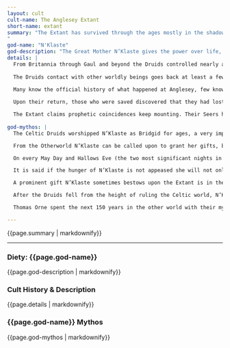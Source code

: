 ```yaml
---
layout: cult
cult-name: The Anglesey Extant
short-name: extant
summary: "The Extant has survived through the ages mostly in the shadows, after their fall as the Celtic elite. Now they seek to unify the most powerful cult groupings in anticipation of return of their primal gods. Scattered to the corners of the world they have kept to their sacred rites and sanguine rituals through which their god endows them with eldritch secrets of divination, and the power to live well beyond the time of the average mortal coil. 
"
god-name: "N'Klaste"
god-description: "The Great Mother N’Klaste gives the power over life, death, and rebirth, ‘As she has always been so we shall always be’. Through the blood that she demands, she grants Extant Seers their powers of insight, and the Arch Druids passage to the Otherworld. Most see her coming return as a hallowed day of repayment for ages of dedication, while a few worshippers fear a being an alien being that will bring a rapturous carnage that no one will escape."
details: | 
  From Britannia through Gaul and beyond the Druids controlled nearly all knowledge in the ancient Celtic world. The Druids occupied a revered social status among the Celts due to their service to the community as priests, teachers, diviners, and magicians. Their gods gave worshippers ancient knowledge, but also otherworldly strength to remake the world through blood magic. Two of the significant attributes of the faith are the veneration of the oak tree and the ritual of human sacrifice in ceremonies. To this day, this is how The Extant derives most of their mastery over the unknowable: ‘The gods demand a life for a life’. 
 
  The Druids contact with other worldly beings goes back at least a few thousand years to the the Tuatha Dé Danann. The Tuatha Dé Danann, beings not quite human, conquered Ireland thousands of years ago and gave their sacred knowledge and magic to the Druids. They remained until the Roman invaders, fleeing into the ‘Otherworld’ with their secrets and knowledge. It is rumored by Extant historians they will come back with great dedication to their rites.
 
  Many know the official history of what happened at Anglesey, few know the truth as it was seared into the history of the Extant. While a Celtic rebellion raged on the main island, the Romans discovered a convergence of druids at Anglesey. They sent troops to that sacred place, and they razed all they could to the ground. Most of the knowledge of the Extant was lost all at once, obliterating countless centuries of oral knowledge. It was only in the actions of a few Arch Druids that anything survived. They called upon their Mother Goddess, Brigid, who saved those most venerated. Their Great Mother stepped into this world to save her children. As she took them to the other world the air turned to fire when it touched her skin. 

  Upon their return, those who were saved discovered that they had lost much knowledge, and it was this loss of identity and worship that drove the Extant to begin rotating their eldest members into the other world on 150 year cycles. The Extant spent hundreds of years seeking out what remnants of the pagan mystics could be found. In 1612 Thomas Orne, an Arch Druid, fled the English witch trials. He boarded a ship bound for the west coast of Africa on a tip from a drunken Spanish sailor who spun tales of horrible ceremonies that conjure unnamable forces through human sacrifice. In what is modern Nigeria Thomas saw an African rite that was instantly recognizable as identical to those practiced by the Extant. Powerful mystics called forward their mother goddess as men attempted to raid the sacred shrines. The tribes mystics were taken to the Otherworld, and Thomas, spirited away with them. He learned how N’Klaste has taken many forms, and her servants have populated the world, including the Tuatha Dé Danann.

  The Extant claims prophetic coincidences keep mounting. Their Seers have been bombarded by visions of N’Klaste’s return. They seek to unify the great orders of the day in anticipation of the the return of those primal, otherworldly beings. In modern times, the Extant has little use for their ancient oral tradition beyond their rites, greetings, and means of relaying messages amongst the cult. What took 20 years to master orally is cut down to a only a few intense years of study, a sea tide change in how the Extant functions historically. New members of the cult, cut off from the ancient rites of the Arch Druids in rotation to the Otherworld, are selected with little care and are enticed with base secrets and rewards. In short, the mighty tree of the Extant has become a twisted, perverse and gnarled thing that no longer knows itself.
  
god-mythos: |
  The Celtic Druids worshipped N’Klaste as Bridgid for ages, a very important goddess but just one of many in the early pantheon, of the Tuatha Dé Danann. She governs the powers of life death and rebirth in its most antediluvian forms through sacrifice. The powerful gifts she bestows from the otherworld must be paid in blood.  

  From the Otherworld N’Klaste can be called upon to grant her gifts, but she only answers if her primeval rights are kept. In the worship of N’Klaste the vast majority of rituals involve the presence of certain ritual items: plants, minerals, oak trees, and other familiar aspects of the natural world. A sacrifice, big or small, animal or human is usually involved as well as a verbal incantation. As the goddess of rebirth the worshippers believe that N’Klaste will return and remake the world, making those who held true to the rites rulers in this world. Still other wonder if an awesome and powerful being such as N’Klaste, may have her own reasons for returning.

  On every May Day and Hallows Eve (the two most significant nights in the Extant calendar) the rites are spoken, various ritual components are assembled, and a human life is taken. It is claimed by the Extant that this biannual sacrament satiates N’Klaste’s hunger and they are granted communication with Extant Arch Druids in the Otherworld. Every 150 years much larger sacrificial rituals are performed and it is not messages but the current Arch Druids that are sent to the Otherworld, while those who return from there seem to have aged no more than a few years.

  It is said if the hunger of N’Klaste is not appeased she will not only deny her gifts but may take those who abuse her compact, devoured by the insatiable hungers of the earth and the monstrous spirits that inhabit it. Various members of the Extant call on N’Klaste through blood magic in the spheres she governs. Many still hold true to the idea of the ancient Druids and seek to use their mother’s gifts in the healing arts. Others summon this talent for more nefarious ends such as taking life. Still others are rumored to resurrect ancient keepers of knowledge to help their search for a unifying ancient pantheon. 

  A prominent gift N’Klaste sometimes bestows upon the Extant is in the form of visions. People who begin receiving visions at the end of puberty are sometimes claimed by the Extant and taken in as ‘Seers’ who can recognize their own and predict the future. Sadly many have been lost to the human prejudice against mental illness. The visions are always vivid and striking, usually involving specific information about people and events. Some Seers claim the links between the visions of people and information point to a unifying communion rooted in prehistory, woven through the most powerful cults.

  After the Druids fell from the height of ruling the Celtic world, N’Klaste became their prime goddess as it seemed none of the others heard their calls during their destruction by the Romans at Anglesey. Through study of the world’s esoteric knowledge, commonalities were found between fertility goddesses. In the 1600’s the Druids were surprised to learn of global similarities and that their worship was not unique. Thoman Orne, an Arch Druid running from the Christian church sailed to Africa and learned of a face of N’Klaste from a local tribe, worshipped in exactly the same way as the Celtic Druids, but for 10,000 years and vastly predating the Druidic tradition. 

  Thomas Orne spent the next 150 years in the other world with their mystics learning a more direct, primal route to their goddess and her powers. Conveying this to the other Druids via their biannual messages through the realms, the Druids began to change much of their work to unifying with existing powerful cults. This has also blossomed into more potent manifestations of the goddess’s powers. Giving some to whisper the increase in blood magic potency is another sign of her hasty return.

---
```


<div class = "summary">
{{page.summary | markdownify}}
</div>

* * *

### Diety: {{page.god-name}}

{{page.god-description | markdownify}}

### Cult History &amp; Description

{{page.details | markdownify}}

### {{page.god-name}} Mythos

{{page.god-mythos | markdownify}}
